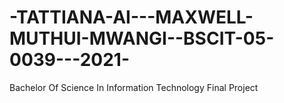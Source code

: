 # -TATTIANA-AI---MAXWELL-MUTHUI-MWANGI--BSCIT-05-0039---2021-
 Bachelor Of Science In Information Technology Final Project
